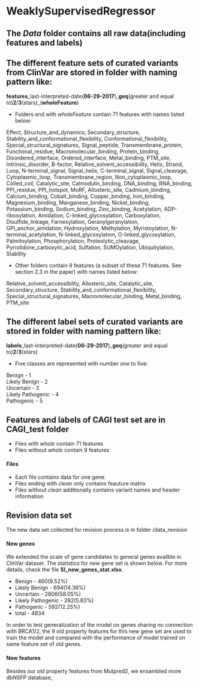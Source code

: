 # WeaklySupervisedRegressor


## The *Data* folder contains all raw data(including features and labels)
## The different feature sets of curated variants from ClinVar are stored in folder with naming pattern like:  
**features**\_last-interpreted-date(**06-29-2017**)\_**geq**(greater and equal to)**2**/**3**(stars)\_(**wholeFeature**)  

* Folders end with _wholeFeature_ contain 71 features with names listed below:  

Effect, Structure_and_dynamics, Secondary_structure, Stability_and_conformational_flexibility, Conformational_flexibility, Special_structural_signatures, Signal_peptide, Transmembrane_protein, Functional_residue, Macromolecular_binding, Protein_binding, Disordered_interface, Ordered_interface, Metal_binding, PTM_site, Intrinsic_disorder, B-factor, Relative_solvent_accessibility, Helix, Strand, Loop, N-terminal_signal, Signal_helix, C-terminal_signal, Signal_cleavage, Cytoplasmic_loop, Transmembrane_region, Non_cytoplasmic_loop, Coiled_coil, Catalytic_site, Calmodulin_binding, DNA_binding, RNA_binding, PPI_residue, PPI_hotspot, MoRF, Allosteric_site, Cadmium_binding, Calcium_binding, Cobalt_binding, Copper_binding, Iron_binding, Magnesium_binding, Manganese_binding, Nickel_binding, Potassium_binding, Sodium_binding, Zinc_binding, Acetylation, ADP-ribosylation, Amidation, C-linked_glycosylation, Carboxylation, Disulfide_linkage, Farnesylation, Geranylgeranylation, GPI_anchor_amidation, Hydroxylation, Methylation, Myristoylation, N-terminal_acetylation, N-linked_glycosylation, O-linked_glycosylation, Palmitoylation, Phosphorylation, Proteolytic_cleavage, Pyrrolidone_carboxylic_acid, Sulfation, SUMOylation, Ubiquitylation, Stability

* Other folders contain 9 features (a subset of these 71 features. See section 2.3 in the paper) with names listed below:  

Relative_solvent_accessibility, Allosteric_site, Catalytic_site, Secondary_structure, Stability_and_conformational_flexibility, Special_structural_signatures, Macromolecular_binding, Metal_binding, PTM_site

## The different label sets of curated variants are stored in folder with naming pattern like:  
**labels**\_last-interpreted-date(**06-29-2017**)\_**geq**(greater and equal to)**2**/**3**(stars)  

* Five classes are represented with number one to five:  

Benign - 1  
Likely Benign - 2  
Uncertain - 3  
Likely Pathogenic - 4  
Pathogenic - 5  

## Features and labels of CAGI test set are in CAGI_test folder  
* Files with _whole_ contain 71 features
* Files without _whole_ contain 9 features

#### Files
* Each file contains data for one gene. 
* Files ending with _clean_ only contains feauture matrix
* Files without _clean_ additionally contains variant names and header information

## Revision data set
The new data set collected for revision process is in folder /data_revision
#### New genes
We extended the scale of gene candidates to general genes availble in ClinVar dataset. The statistics for new gene set is shown below. For more details, check the file **SI\_new\_genes\_stat.xlsx**.

* Benign - 460(9.52%)
* Likely Benign - 694(14.36%)
* Uncertain - 2806(58.05%)
* Likely Pathogenic - 282(5.83%)
* Pathogenic - 592(12.25%)
* total - 4834

In order to test generalization of the model on genes sharing no connection with BRCA1/2, the 9 old property features for this new gene set are used to train the model and compared with the performance of model trained on same feature set of old genes.    

#### New features
Besides our old property features from Mutpred2, we ensambled more dbNSFP database, 
